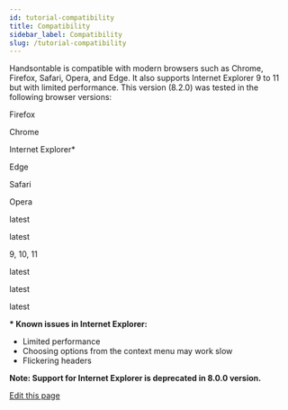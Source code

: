 ```yaml
---
id: tutorial-compatibility
title: Compatibility
sidebar_label: Compatibility
slug: /tutorial-compatibility
---
```


Handsontable is compatible with modern browsers such as Chrome, Firefox, Safari, Opera, and Edge. It also supports Internet Explorer 9 to 11 but with limited performance. This version (8.2.0) was tested in the following browser versions:

Firefox

Chrome

Internet Explorer\*

Edge

Safari

Opera

latest

latest

9, 10, 11

latest

latest

latest

**\* Known issues in Internet Explorer:**

*   Limited performance
*   Choosing options from the context menu may work slow
*   Flickering headers

**Note: Support for Internet Explorer is deprecated in 8.0.0 version.**

[Edit this page](https://github.com/handsontable/docs/edit/8.2.0/tutorials/compatibility.html)
